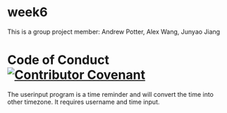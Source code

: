 # week6

This is a group project
member: Andrew Potter, Alex Wang, Junyao Jiang

# Code of Conduct [![Contributor Covenant](https://img.shields.io/badge/Contributor%20Covenant-v2.0%20adopted-ff69b4.svg)](code_of_conduct.md)
The userinput program is a time reminder and will convert the time into other timezone. It requires username and time input.
